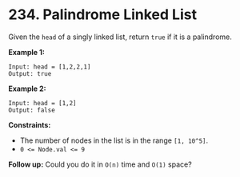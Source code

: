 # 234. Palindrome Linked List

Given the `head` of a singly linked list, return `true` if it is a palindrome.

**Example 1:**

    Input: head = [1,2,2,1]
    Output: true

**Example 2:**

    Input: head = [1,2]
    Output: false  

**Constraints:**
- The number of nodes in the list is in the range `[1, 10^5]`.
- `0 <= Node.val <= 9`


**Follow up:** Could you do it in `O(n)` time and `O(1)` space?